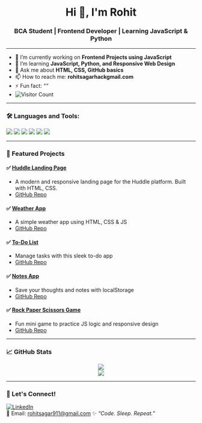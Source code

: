 <h1 align="center">Hi 👋, I'm Rohit</h1>
<h3 align="center">BCA Student | Frontend Developer | Learning JavaScript & Python </h3>

---

- 🔭 I’m currently working on **Frontend Projects using JavaScript**
- 🌱 I’m learning **JavaScript, Python, and Responsive Web Design**
- 💬 Ask me about **HTML, CSS, GitHub basics**
- 📫 How to reach me: **rohitsagarhackgmail.com**
- ⚡ Fun fact: *“”*
- ![Visitor Count](https://komarev.com/ghpvc/?username=RohitSagar911&style=flat-square&color=blue)


---

### 🛠️ Languages and Tools:
<p>
  <img src="https://img.shields.io/badge/HTML5-E34F26?style=flat&logo=html5&logoColor=white"/>
  <img src="https://img.shields.io/badge/CSS3-1572B6?style=flat&logo=css3&logoColor=white"/>
  <img src="https://img.shields.io/badge/JavaScript-F7DF1E?style=flat&logo=javascript&logoColor=black"/>
  <img src="https://img.shields.io/badge/Python-3776AB?style=flat&logo=python&logoColor=white"/>
  <img src="https://img.shields.io/badge/Git-F05032?style=flat&logo=git&logoColor=white"/>
  <img src="https://img.shields.io/badge/GitHub-181717?style=flat&logo=github&logoColor=white"/>
</p>

---

### 📌 Featured Projects

#### ✅ [Huddle Landing Page](https://sythexis-huddle.netlify.app/)
- A modern and responsive landing page for the Huddle platform. Built with HTML, CSS.
- [GitHub Repo](https://github.com/RohitSagar911/Huddle-Landing-page)

#### ✅ [Weather App](https://mausam-forcast.netlify.app/)
- A simple weather app using HTML, CSS & JS  
- [GitHub Repo](https://github.com/RohitSagar911/weather-app)

#### ✅ [To-Do List]()
- Manage tasks with this sleek to-do app  
- [GitHub Repo](https://github.com/RohitSagar911/todo-list)

#### ✅ [Notes App]()
- Save your thoughts and notes with localStorage  
- [GitHub Repo](https://github.com/RohitSagar911/notes-app)

#### ✅ [Rock Paper Scissors Game](https://rcp-sythexis-frfr.netlify.app/)
- Fun mini game to practice JS logic and responsive design  
- [GitHub Repo](https://github.com/RohitSagar911/rock-paper-scissors)

---

### 📈 GitHub Stats

<p align="center">
  <img src="https://github-readme-stats.vercel.app/api?username=RohitSagar911&show_icons=true&theme=radical" />
  <br/>
  <img src="https://github-readme-streak-stats.herokuapp.com/?user=RohitSagar911&theme=radical" />
</p>

---

### 💬 Let's Connect!
[![LinkedIn](https://img.shields.io/badge/LinkedIn-blue?style=flat&logo=linkedin&logoColor=white)](https://www.linkedin.com/in/rohit-sagar-654720342/)  
📧 Email: [rohitsagar911@gmail.com](mailto:rohitsagarhack@gmail.com)
✨ *“Code. Sleep. Repeat.”*

